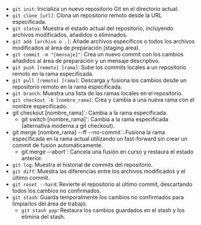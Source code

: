 - `git init`: Inicializa un nuevo repositorio Git en el directorio actual.
- `git clone [url]`: Clona un repositorio remoto desde la URL especificada.
- `git status`: Muestra el estado actual del repositorio, incluyendo archivos modificados, añadidos o eliminados.
- `git add [archivo o .]`: Añade archivos específicos o todos los archivos modificados al área de preparación (staging area).
- `git commit -m "[mensaje]"`: Crea un nuevo commit con los cambios añadidos al área de preparación y un mensaje descriptivo.
- `git push [remoto] [rama]`: Sube los commits locales a un repositorio remoto en la rama especificada.
- `git pull [remoto] [rama]`: Descarga y fusiona los cambios desde un repositorio remoto en la rama especificada.
- `git branch`: Muestra una lista de las ramas locales en el repositorio.
- `git checkout -b [nombre_rama]`: Crea y cambia a una nueva rama con el nombre especificado.
- git checkout [nombre_rama]`: Cambia a la rama especificada.
  - git switch [nombre_rama]`: Cambia a la rama especificada (alternativa moderna a git checkout).
- git merge [nombre_rama] --ff --no-commit`: Fusiona la rama especificada en la rama actual utilizando un fast-forward sin crear un commit de fusión automáticamente.
  - git merge --abort`: Cancela una fusión en curso y restaura el estado anterior.
- `git log`: Muestra el historial de commits del repositorio.
- `git diff`: Muestra las diferencias entre los archivos modificados y el último commit.
- `git reset --hard`: Revierte el repositorio al último commit, descartando todos los cambios no confirmados.
- `git stash`: Guarda temporalmente los cambios no confirmados para limpiarlos del área de trabajo.
  - `git stash pop`: Restaura los cambios guardados en el stash y los elimina del stash.